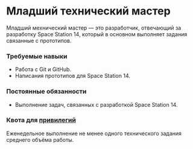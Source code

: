 # Младший технический мастер

Младший мехнический мастер — это разработчик, отвечающий за разработку Space Station 14, который в основном выполняет задания связанные с прототипов.

### Требуемые навыки

- Работа с Git и GitHub.
- Написания прототипов для Space Station 14.

### Постоянные обязанности

- Выполнение задач, связанных с разработкой Space Station 14.

### Квота для [привилегий](../../privilege.md)
Еженедельное выполнение не менее одного технического задания среднего объёма работы.